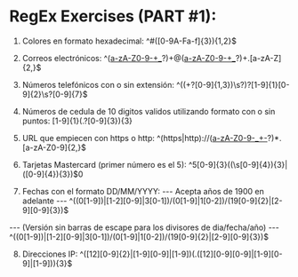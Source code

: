 # RegEx Exercises (PART #1):

1. Colores en formato hexadecimal:
^#([0-9A-Fa-f]{3}){1,2}$

2. Correos electrónicos:
^([a-zA-Z0-9\-\+_](\.[a-zA-Z0-9\-\+_])?)+@([a-zA-Z0-9\-\+_](\.[a-zA-Z0-9\-\+_])?)+\.[a-zA-Z]{2,}$

3. Números telefónicos con o sin extensión:
^(\(\+?[0-9]{1,3}\)\s?)?[1-9]{1}[0-9]{2}\s?[0-9]{7}$

4. Números de cedula de 10 digitos validos utilizando formato con o sin puntos:
[1-9]{1}(\.?[0-9]{3}){3}

5. URL que empiecen con https o http:
^(https|http)://([a-zA-Z0-9\-\_\+\-](\.[a-zA-Z0-9\-\_\+\-])?)*\.[a-zA-Z0-9]{2,}$

6. Tarjetas Mastercard (primer número es el 5):
^5[0-9]{3}((\s[0-9]{4}){3}|([0-9]{4}){3})$0

7. Fechas con el formato DD/MM/YYYY:
--- Acepta años de 1900 en adelante ---
^((0[1-9])|[1-2][0-9]|3[0-1])\/(0[1-9]|1[0-2])\/(19[0-9]{2}|[2-9][0-9]{3})$

--- (Versión sin barras de escape para los divisores de dia/fecha/año) ---
^((0[1-9])|[1-2][0-9]|3[0-1])/(0[1-9]|1[0-2])/(19[0-9]{2}|[2-9][0-9]{3})$

8. Direcciones IP:
^([12][0-9]{2}|[1-9][0-9]|[1-9])(\.([12][0-9][0-9]|[1-9][0-9]|[1-9])){3}$
